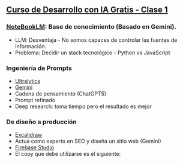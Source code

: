 ## [Curso de Desarrollo con IA Gratis - Clase 1](https://www.youtube.com/live/tV7DKYdsG_4)

### [NoteBookLM](https://notebooklm.google/): Base de conocimiento (Basado en Gemini).
  - LLM: Desventaja - No somos capaces de controlar las fuentes de información.
  - Problema: Decidir un stack tecnológico - Python vs JavaScript

### Ingeniería de Prompts
  - [Ultralytics](https://github.com/ultralytics/ultralytics)
  - [Gemini](https://gemini.google.com/app)
  - Cadena de pensamiento (ChatGPT5)
  - Prompt refinado
  - Deep research: toma tiempo pero el resultado es mejor

### De diseño a producción
  - [Excalidraw](https://excalidraw.com/)
  - Actua como experto en SEO y diseña un sitio web (Gemini)
  - [Firebase Studio](https://studio.firebase.google.com/)
  - El copy que debe utilizarse es el siguiente:
